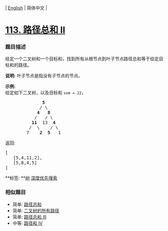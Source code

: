 | [English](README_EN.md) | 简体中文 |

# [113. 路径总和 II](https://leetcode-cn.com/problems/path-sum-ii)
 ### 题目描述
<p>给定一个二叉树和一个目标和，找到所有从根节点到叶子节点路径总和等于给定目标和的路径。</p>

<p><strong>说明:</strong>&nbsp;叶子节点是指没有子节点的节点。</p>

<p><strong>示例:</strong><br>
给定如下二叉树，以及目标和&nbsp;<code>sum = 22</code>，</p>

<pre>              <strong>5</strong>
             / \
            <strong>4</strong>   <strong>8</strong>
           /   / \
          <strong>11</strong>  13  <strong>4</strong>
         /  \    / \
        7    <strong>2</strong>  <strong>5</strong>   1
</pre>

<p>返回:</p>

<pre>[
   [5,4,11,2],
   [5,8,4,5]
]
</pre>

**标签:	**[树](https://leetcode-cn.com/tag/tree) [深度优先搜索](https://leetcode-cn.com/tag/depth-first-search) 
 ### 相似题目
- 简单:	[路径总和](https://leetcode-cn.com/problems/path-sum) 
- 简单:	[二叉树的所有路径](https://leetcode-cn.com/problems/binary-tree-paths) 
- 简单:	[路径总和 III](https://leetcode-cn.com/problems/path-sum-iii) 
- 中等:	[路径和 IV](https://leetcode-cn.com/problems/path-sum-iv) 
